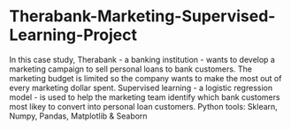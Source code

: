 # Therabank-Marketing-Supervised-Learning-Project
In this case study, Therabank - a banking institution - wants to develop a marketing campaign to sell personal loans to bank customers.  The marketing budget is limited so the company wants to make the most out of every marketing dollar spent.  Supervised learning - a logistic regression model - is used to help the marketing team identify which bank customers most likey to convert into personal loan customers. Python tools: Sklearn, Numpy, Pandas, Matplotlib & Seaborn  
